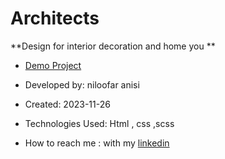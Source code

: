 # Architects

**Design for interior decoration and home  you **

- [Demo Project](https://niloofar-anisi.github.io/Architects/)

- Developed by: niloofar anisi

- Created: 2023-11-26

- Technologies Used: Html , css ,scss

- How to reach me : with my [linkedin](https://www.linkedin.com/in/niloofar-anisi-9879a624a/)
